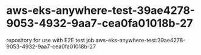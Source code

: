# aws-eks-anywhere-test-39ae4278-9053-4932-9aa7-cea0fa01018b-27
repository for use with E2E test job aws-eks-anywhere-test:39ae4278-9053-4932-9aa7-cea0fa01018b-27
